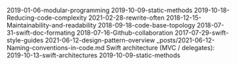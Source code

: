 2019-01-06-modular-programming
2019-10-09-static-methods
2019-10-18-Reducing-code-complexity
2021-02-28-rewrite-often
2018-12-15-Maintainability-and-readability
2018-09-18-code-base-topology
2018-07-31-swift-doc-formating
2018-07-16-Github-collaboration
2017-07-29-swift-style-guides
2021-06-12-design-pattern-overview
_posts/2021-06-12-Naming-conventions-in-code.md
Swift architecture (MVC / delegates): 2019-10-13-swift-architectures
2019-10-09-static-methods
